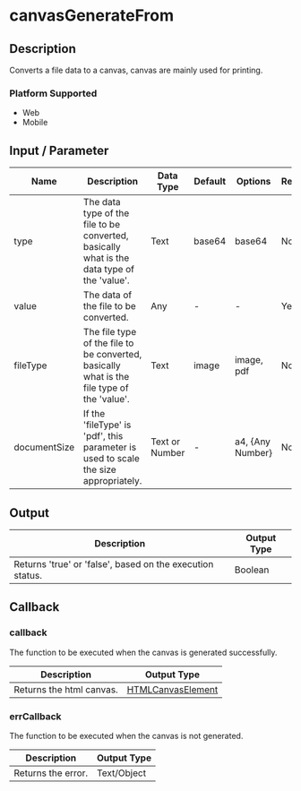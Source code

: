 # canvasGenerateFrom

## Description

Converts a file data to a canvas, canvas are mainly used for printing.

### Platform Supported

- Web
- Mobile

## Input / Parameter

| Name | Description | Data Type | Default | Options | Required |
| ------ | ------ | ------ | ------ | ------ | ------ |
| type | The data type of the file to be converted, basically what is the data type of the 'value'. | Text | base64 | base64 | No |
| value | The data of the file to be converted. | Any | - | - | Yes | 
| fileType | The file type of the file to be converted, basically what is the file type of the 'value'. | Text | image | image, pdf | No | 
| documentSize | If the 'fileType' is 'pdf', this parameter is used to scale the size appropriately. | Text or Number | - | a4, {Any  Number} | No | 

## Output

| Description | Output Type |
| ------ | ------ |
| Returns 'true' or 'false', based on the execution status. | Boolean |

## Callback

### callback

The function to be executed when the canvas is generated successfully.

| Description | Output Type |
| ------ | ------ |
| Returns the html canvas. | [HTMLCanvasElement](https://developer.mozilla.org/en-US/docs/Web/HTML/Element/canvas) |

### errCallback

The function to be executed when the canvas is not generated.

| Description | Output Type |
| ------ | ------ |
| Returns the error. | Text/Object |